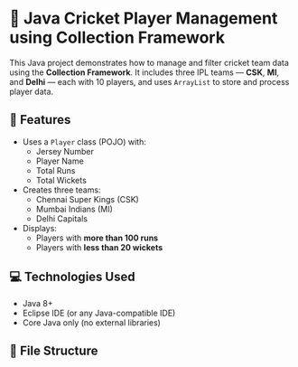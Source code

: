 # 🏏 Java Cricket Player Management using Collection Framework

This Java project demonstrates how to manage and filter cricket team data using the **Collection Framework**. It includes three IPL teams — **CSK**, **MI**, and **Delhi** — each with 10 players, and uses `ArrayList` to store and process player data.

## 📌 Features

- Uses a `Player` class (POJO) with:
  - Jersey Number
  - Player Name
  - Total Runs
  - Total Wickets
- Creates three teams:
  - Chennai Super Kings (CSK)
  - Mumbai Indians (MI)
  - Delhi Capitals
- Displays:
  - Players with **more than 100 runs**
  - Players with **less than 20 wickets**

## 💻 Technologies Used

- Java 8+
- Eclipse IDE (or any Java-compatible IDE)
- Core Java only (no external libraries)

## 📂 File Structure

